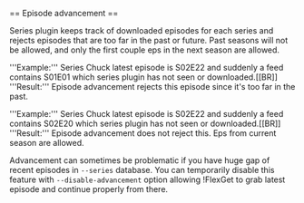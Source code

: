 == Episode advancement ==

Series plugin keeps track of downloaded episodes for each series and rejects episodes that are too far in the past or future. Past seasons will not be allowed, and only the first couple eps in the next season are allowed.

'''Example:'''
Series Chuck latest episode is S02E22 and suddenly a feed contains S01E01 which series plugin has not seen or downloaded.[[BR]]
'''Result:'''
Episode advancement rejects this episode since it's too far in the past.

'''Example:'''
Series Chuck latest episode is S02E22 and suddenly a feed contains S02E20 which series plugin has not seen or downloaded.[[BR]]
'''Result:'''
Episode advancement does not reject this. Eps from current season are allowed.


Advancement can sometimes be problematic if you have huge gap of recent episodes in `--series` database. You can temporarily disable this feature with `--disable-advancement` option allowing !FlexGet to grab latest episode and continue properly from there.
